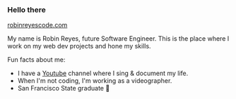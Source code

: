 ### Hello there 

[robinreyescode.com](https://www.robinreyescode.com)

My name is Robin Reyes, future Software Engineer. This is the place where I work on my web dev projects and hone my skills. 

Fun facts about me: 
- I have a [Youtube](https://www.youtube.com/@robinnnsings) channel where I sing & document my life.
- When I'm not coding, I'm working as a videographer.
- San Francisco State graduate 🐊
<!--
**robinreyescodes/robinreyescodes** is a ✨ _special_ ✨ repository because its `README.md` (this file) appears on your GitHub profile.

Here are some ideas to get you started:

- 🔭 I’m currently working on ...
- 🌱 I’m currently learning ...
- 👯 I’m looking to collaborate on ...
- 🤔 I’m looking for help with ...
- 💬 Ask me about ...
- 📫 How to reach me: ...
- 😄 Pronouns: ...
- ⚡ Fun fact: ...
-->
